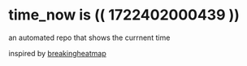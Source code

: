 # time_now is (( 1722402000439 ))

an automated repo that shows the currnent time

inspired by [breakingheatmap](https://github.com/breakingheatmap/breakingheatmap)